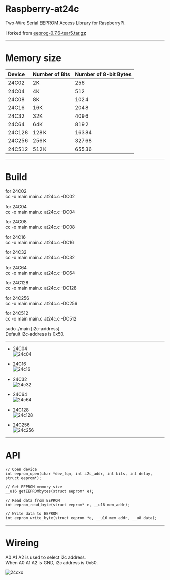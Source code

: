 # Raspberry-at24c

Two-Wire Serial EEPROM Access Library for RaspberryPi.   

I forked from [eeprog-0.7.6-tear5.tar.gz](https://www.richud.com/wiki/Rasberry_Pi_I2C_EEPROM_Program)   

---

# Memory size

|Device|Number of Bits|Number of 8-bit Bytes|
|:---|:---|:---|
|24C02|2K|256|
|24C04|4K|512|
|24C08|8K|1024|
|24C16|16K|2048|
|24C32|32K|4096|
|24C64|64K|8192|
|24C128|128K|16384|
|24C256|256K|32768|
|24C512|512K|65536|

---

# Build
for 24C02   
cc -o main main.c at24c.c -DC02

for 24C04   
cc -o main main.c at24c.c -DC04

for 24C08   
cc -o main main.c at24c.c -DC08

for 24C16   
cc -o main main.c at24c.c -DC16

for 24C32   
cc -o main main.c at24c.c -DC32

for 24C64   
cc -o main main.c at24c.c -DC64

for 24C128   
cc -o main main.c at24c.c -DC128

for 24C256   
cc -o main main.c at24c.c -DC256

for 24C512   
cc -o main main.c at24c.c -DC512

sudo ./main [i2c-address]   
Default i2c-address is 0x50.   

---

- 24C04   
![24c04](https://user-images.githubusercontent.com/6020549/79177539-08dd1480-7e3e-11ea-82d1-0c2baf508fe8.jpg)

- 24C16   
![24c16](https://user-images.githubusercontent.com/6020549/79177549-0c709b80-7e3e-11ea-9342-39a12b610e21.jpg)

- 24C32   
![24c32](https://user-images.githubusercontent.com/6020549/79177555-0f6b8c00-7e3e-11ea-9dc1-ea0ee03f80f1.jpg)

- 24C64   
![24c64](https://user-images.githubusercontent.com/6020549/79177559-12ff1300-7e3e-11ea-811e-10c509326e99.jpg)

- 24C128   
![24c128](https://user-images.githubusercontent.com/6020549/79177565-15fa0380-7e3e-11ea-966e-85721f64bd66.jpg)

- 24C256   
![24c256](https://user-images.githubusercontent.com/6020549/79177569-198d8a80-7e3e-11ea-81fd-baaff732252f.jpg)

---

# API

```
// Open device
int eeprom_open(char *dev_fqn, int i2c_addr, int bits, int delay, struct eeprom*);

// Get EEPROM memory size
__u16 getEEPROMbytes(struct eeprom* e);

// Read data from EEPROM
int eeprom_read_byte(struct eeprom* e, __u16 mem_addr);

// Write data to EEPROM
int eeprom_write_byte(struct eeprom *e, __u16 mem_addr, __u8 data);
```

---

# Wireing
A0 A1 A2 is used to select i2c address.   
When A0 A1 A2 is GND, i2c address is 0x50.   

![24cxx](https://user-images.githubusercontent.com/6020549/59955416-fd8eb600-94c4-11e9-87f8-246db2913a04.jpg)

